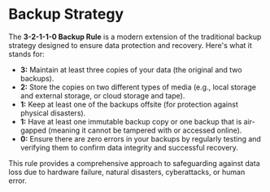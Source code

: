 # Backup Strategy

The **3-2-1-1-0 Backup Rule** is a modern extension of the traditional backup strategy designed to ensure data protection and recovery. Here's what it stands for:

- **3:** Maintain at least three copies of your data (the original and two backups).
- **2:** Store the copies on two different types of media (e.g., local storage and external storage, or cloud storage and tape).
- **1:** Keep at least one of the backups offsite (for protection against physical disasters).
- **1:** Have at least one immutable backup copy or one backup that is air-gapped (meaning it cannot be tampered with or accessed online).
- **0:** Ensure there are zero errors in your backups by regularly testing and verifying them to confirm data integrity and successful recovery.

This rule provides a comprehensive approach to safeguarding against data loss due to hardware failure, natural disasters, cyberattacks, or human error.
